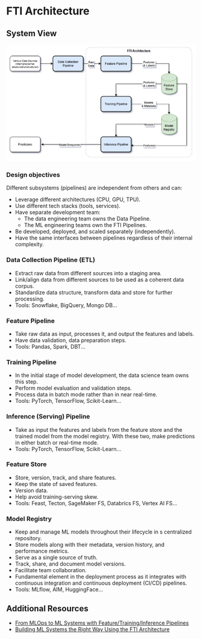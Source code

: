 # FTI Architecture


## System View

![alt text](/images/ai_llm_system.png)


### Design objectives
Different subsystems (pipelines) are independent from others and can:
- Leverage different architectures (CPU, GPU, TPU).
- Use different tech stacks (tools, services).
- Have separate development team:
    - The data engineering team owns the Data Pipeline.
    - The ML engineering teams own the FTI Pipelines.
- Be developed, deployed, and scaled separately (independently).
- Have the same interfaces between pipelines regardless of their internal complexity.


### Data Collection Pipeline (ETL)
- Extract raw data from different sources into a staging area.
- Link/align data from different sources to be used as a coherent data corpus.
- Standardize data structure, transform data and store for further processing.
- Tools: Snowflake, BigQuery, Mongo DB...


### Feature Pipeline
- Take raw data as input, processes it, and output the features and labels.
- Have data validation, data preparation steps.
- Tools: Pandas, Spark, DBT...
  

### Training Pipeline
- In the initial stage of model development, the data science team owns this step.
- Perform model evaluation and validation steps.
- Process data in batch mode rather than in near real-time.
- Tools: PyTorch, TensorFlow, Scikit-Learn...


### Inference (Serving) Pipeline
- Take as input the features and labels from the feature store and the trained model from the model registry. With these two, make predictions in either batch or real-time mode.
- Tools: PyTorch, TensorFlow, Scikit-Learn...


### Feature Store
- Store, version, track, and share features.
- Keep the state of saved features.
- Version data.
- Help avoid training-serving skew.
- Tools: Feast, Tecton, SageMaker FS, Databrics FS, Vertex AI FS...


### Model Registry 
- Keep and manage ML models throughout their lifecycle in s centralized repository.
- Store models along with their metadata, version history, and performance metrics.
- Serve as a single source of truth. 
- Track, share, and document model versions.
- Facilitate team collaboration. 
- Fundamental element in the deployment process as it integrates with continuous integration and continuous deployment (CI/CD) pipelines.
- Tools: MLflow, AIM, HuggingFace...


## Additional Resources
- [From MLOps to ML Systems with Feature/Training/Inference Pipelines](https://www.hopsworks.ai/post/mlops-to-ml-systems-with-fti-pipelines)
- [Building ML Systems the Right Way Using the FTI Architecture](https://medium.com/decodingml/building-ml-systems-the-right-way-using-the-fti-architecture-d9cc0cd29abf)

